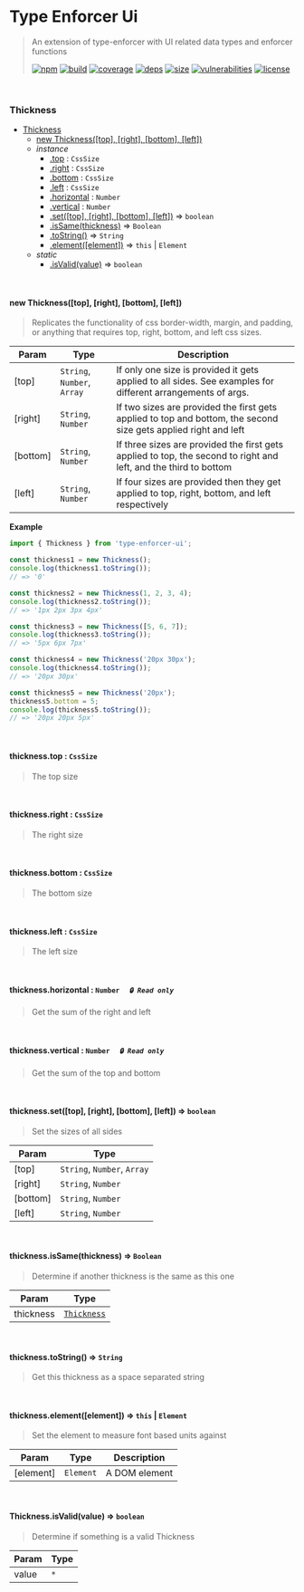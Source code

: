 # Type Enforcer Ui

> An extension of type-enforcer with UI related data types and enforcer functions
>
> [![npm][npm]][npm-url]
[![build][build]][build-url]
[![coverage][coverage]][coverage-url]
[![deps][deps]][deps-url]
[![size][size]][size-url]
[![vulnerabilities][vulnerabilities]][vulnerabilities-url]
[![license][license]][license-url]


<br><a name="Thickness"></a>

### Thickness

* [Thickness](#Thickness)
    * [new Thickness([top], [right], [bottom], [left])](#new_Thickness_new)
    * _instance_
        * [.top](#Thickness+top) : <code>CssSize</code>
        * [.right](#Thickness+right) : <code>CssSize</code>
        * [.bottom](#Thickness+bottom) : <code>CssSize</code>
        * [.left](#Thickness+left) : <code>CssSize</code>
        * [.horizontal](#Thickness+horizontal) : <code>Number</code>
        * [.vertical](#Thickness+vertical) : <code>Number</code>
        * [.set([top], [right], [bottom], [left])](#Thickness+set) ⇒ <code>boolean</code>
        * [.isSame(thickness)](#Thickness+isSame) ⇒ <code>Boolean</code>
        * [.toString()](#Thickness+toString) ⇒ <code>String</code>
        * [.element([element])](#Thickness+element) ⇒ <code>this</code> \| <code>Element</code>
    * _static_
        * [.isValid(value)](#Thickness.isValid) ⇒ <code>boolean</code>


<br><a name="new_Thickness_new"></a>

#### new Thickness([top], [right], [bottom], [left])
> Replicates the functionality of css border-width, margin, and padding, or anything that requires top, right, bottom, and left css sizes.


| Param | Type | Description |
| --- | --- | --- |
| [top] | <code>String</code>, <code>Number</code>, <code>Array</code> | If only one size is provided it gets applied to all sides. See examples for different arrangements of args. |
| [right] | <code>String</code>, <code>Number</code> | If two sizes are provided the first gets applied to top and bottom, the second size gets applied right and left |
| [bottom] | <code>String</code>, <code>Number</code> | If three sizes are provided the first gets applied to top, the second to right and left, and the third to bottom |
| [left] | <code>String</code>, <code>Number</code> | If four sizes are provided then they get applied to top, right, bottom, and left respectively |

**Example**  
``` javascriptimport { Thickness } from 'type-enforcer-ui';const thickness1 = new Thickness();console.log(thickness1.toString());// => '0'const thickness2 = new Thickness(1, 2, 3, 4);console.log(thickness2.toString());// => '1px 2px 3px 4px'const thickness3 = new Thickness([5, 6, 7]);console.log(thickness3.toString());// => '5px 6px 7px'const thickness4 = new Thickness('20px 30px');console.log(thickness4.toString());// => '20px 30px'const thickness5 = new Thickness('20px');thickness5.bottom = 5;console.log(thickness5.toString());// => '20px 20px 5px'```

<br><a name="Thickness+top"></a>

#### thickness.top : <code>CssSize</code>
> The top size


<br><a name="Thickness+right"></a>

#### thickness.right : <code>CssSize</code>
> The right size


<br><a name="Thickness+bottom"></a>

#### thickness.bottom : <code>CssSize</code>
> The bottom size


<br><a name="Thickness+left"></a>

#### thickness.left : <code>CssSize</code>
> The left size


<br><a name="Thickness+horizontal"></a>

#### thickness.horizontal : <code>Number</code>&nbsp;&nbsp;&nbsp;&nbsp;&nbsp;_`🔒 Read only`_

> Get the sum of the right and left


<br><a name="Thickness+vertical"></a>

#### thickness.vertical : <code>Number</code>&nbsp;&nbsp;&nbsp;&nbsp;&nbsp;_`🔒 Read only`_

> Get the sum of the top and bottom


<br><a name="Thickness+set"></a>

#### thickness.set([top], [right], [bottom], [left]) ⇒ <code>boolean</code>
> Set the sizes of all sides


| Param | Type |
| --- | --- |
| [top] | <code>String</code>, <code>Number</code>, <code>Array</code> | 
| [right] | <code>String</code>, <code>Number</code> | 
| [bottom] | <code>String</code>, <code>Number</code> | 
| [left] | <code>String</code>, <code>Number</code> | 


<br><a name="Thickness+isSame"></a>

#### thickness.isSame(thickness) ⇒ <code>Boolean</code>
> Determine if another thickness is the same as this one


| Param | Type |
| --- | --- |
| thickness | [<code>Thickness</code>](#Thickness) | 


<br><a name="Thickness+toString"></a>

#### thickness.toString() ⇒ <code>String</code>
> Get this thickness as a space separated string


<br><a name="Thickness+element"></a>

#### thickness.element([element]) ⇒ <code>this</code> \| <code>Element</code>
> Set the element to measure font based units against


| Param | Type | Description |
| --- | --- | --- |
| [element] | <code>Element</code> | A DOM element |


<br><a name="Thickness.isValid"></a>

#### Thickness.isValid(value) ⇒ <code>boolean</code>
> Determine if something is a valid Thickness


| Param | Type |
| --- | --- |
| value | <code>\*</code> | 


[npm]: https://img.shields.io/npm/v/type-enforcer-ui.svg
[npm-url]: https://npmjs.com/package/type-enforcer-ui
[build]: https://travis-ci.org/DarrenPaulWright/type-enforcer-ui.svg?branch&#x3D;master
[build-url]: https://travis-ci.org/DarrenPaulWright/type-enforcer-ui
[coverage]: https://coveralls.io/repos/github/DarrenPaulWright/type-enforcer-ui/badge.svg?branch&#x3D;master
[coverage-url]: https://coveralls.io/github/DarrenPaulWright/type-enforcer-ui?branch&#x3D;master
[deps]: https://david-dm.org/darrenpaulwright/type-enforcer-ui.svg
[deps-url]: https://david-dm.org/darrenpaulwright/type-enforcer-ui
[size]: https://packagephobia.now.sh/badge?p&#x3D;type-enforcer-ui
[size-url]: https://packagephobia.now.sh/result?p&#x3D;type-enforcer-ui
[vulnerabilities]: https://snyk.io/test/github/DarrenPaulWright/type-enforcer-ui/badge.svg?targetFile&#x3D;package.json
[vulnerabilities-url]: https://snyk.io/test/github/DarrenPaulWright/type-enforcer-ui?targetFile&#x3D;package.json
[license]: https://img.shields.io/github/license/DarrenPaulWright/type-enforcer-ui.svg
[license-url]: https://npmjs.com/package/type-enforcer-ui/LICENSE.md
